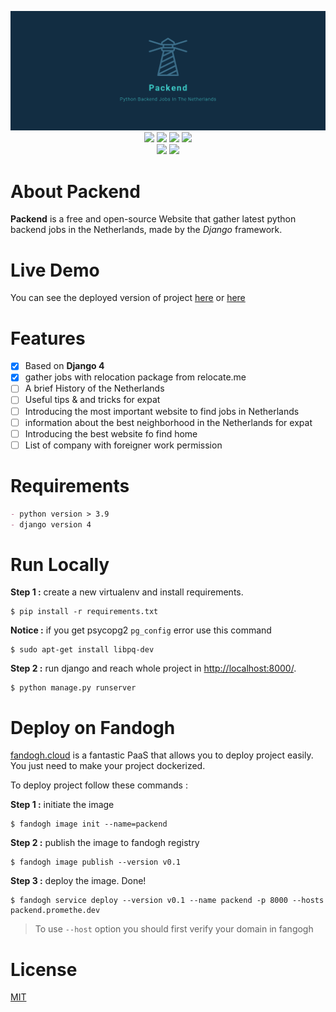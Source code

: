 <p align="center">
  <img src="icon.png"><br/>

  <img src="https://img.shields.io/badge/License-MIT-yellow.svg">
  <img src="https://img.shields.io/badge/python-%3E=3.9-blue?logo=python&logoColor=white">
  <img src="https://img.shields.io/badge/os-linux-blue?logo=linux&logoColor=white">
  <img src="https://img.shields.io/badge/web-Django-green?logo=django&logoColor=white"><br/>
  <img src= "https://img.shields.io/badge/deployment-heroku-purple?logo=heroku&logoColor=white">
  <img src="https://badges.frapsoft.com/os/v3/open-source.svg?v=103"><br/>
</p>

# About Packend
**Packend** is a free and open-source Website that gather latest python backend jobs in the Netherlands, made by the _Django_ framework.

# Live Demo

You can see the deployed version of project [here](http://packend.promethe.dev/) or [here](http://packend-promethe.fandogh.cloud/)

# Features

- [x] Based on **Django 4**
- [x] gather jobs with relocation package from relocate.me
- [ ] A brief History of the Netherlands
- [ ] Useful tips & and tricks for expat
- [ ] Introducing the most important website to find jobs in Netherlands
- [ ] information about the best neighborhood in the Netherlands for expat
- [ ] Introducing the best website fo find home
- [ ] List of company with foreigner work permission

# Requirements

```markdown
- python version > 3.9
- django version 4
```

# Run Locally

**Step 1 :** create a new virtualenv and install requirements.
```shell
$ pip install -r requirements.txt
```

**Notice :** if you get psycopg2 `pg_config` error use this command
```shell
$ sudo apt-get install libpq-dev
```

**Step 2 :** run django and reach whole project in [http://localhost:8000/](http://localhost:8000/).
```shell
$ python manage.py runserver
```

# Deploy on Fandogh

[fandogh.cloud](https://www.fandogh.cloud/) is a fantastic PaaS that allows you to 
deploy project easily. You just need to make your project dockerized.

To deploy project follow these commands :

**Step 1 :** initiate the image
```shell
$ fandogh image init --name=packend
```

**Step 2 :** publish the image to fandogh registry
```shell
$ fandogh image publish --version v0.1 
```

**Step 3 :** deploy the image. Done!
```shell
$ fandogh service deploy --version v0.1 --name packend -p 8000 --hosts packend.promethe.dev
```

> To use `--host` option you should first verify your domain in fangogh  

# License

[MIT](https://choosealicense.com/licenses/mit/)